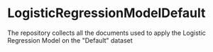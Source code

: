 # LogisticRegressionModelDefault
The repository collects all the documents used to apply the Logistic Regression Model on the "Default" dataset
